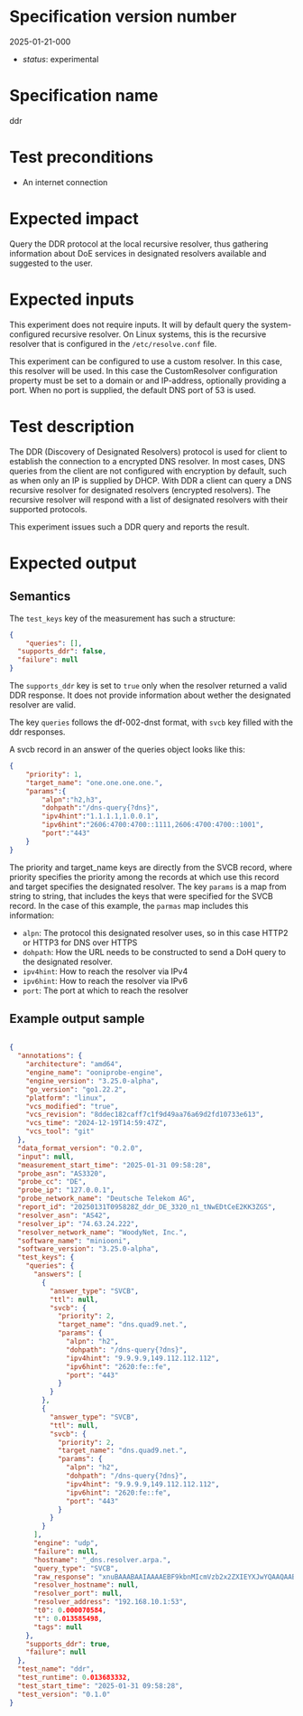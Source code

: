# Specification version number

2025-01-21-000

* _status_: experimental

# Specification name

ddr

# Test preconditions

* An internet connection

# Expected impact

Query the DDR protocol at the local recursive resolver, thus gathering information about DoE services in designated resolvers available and suggested to the user.

# Expected inputs

This experiment does not require inputs. It will by default query the system-configured recursive resolver. On Linux systems, this is the recursive resolver that is configured in the `/etc/resolve.conf` file.

This experiment can be configured to use a custom resolver. In this case, this resolver will be used. In this case the CustomResolver configuration property must be set to a domain or and IP-address, optionally providing a port. When no port is supplied, the default DNS port of 53 is used.

# Test description

The DDR (Discovery of Designated Resolvers) protocol is used for client to establish the connection to a encrypted DNS resolver. In most cases, DNS queries from the client are not configured with encryption by default, such as when only an IP is supplied by DHCP. With DDR a client can query a DNS recursive resolver for designated resolvers (encrypted resolvers). The recursive resolver will respond with a list of designated resolvers with their supported protocols.

This experiment issues such a DDR query and reports the result. 

# Expected output

## Semantics

The `test_keys` key of the measurement has such a structure:

```JSON
{
	"queries": [],
  "supports_ddr": false,
  "failure": null
}
```

The `supports_ddr` key is set to `true` only when the resolver returned a valid DDR response. It does not provide information about wether the designated resolver are valid.

The key `queries` follows the df-002-dnst format, with `svcb` key filled with the ddr responses.

A svcb record in an answer of the queries object looks like this:

```JSON
{
    "priority": 1,
    "target_name": "one.one.one.one.",
    "params":{
        "alpn":"h2,h3",
        "dohpath":"/dns-query{?dns}",
        "ipv4hint":"1.1.1.1,1.0.0.1",
        "ipv6hint":"2606:4700:4700::1111,2606:4700:4700::1001",
        "port":"443"
    }
}
```

The priority and target_name keys are directly from the SVCB record, where priority specifies the priority among the records at which use this record and target specifies the designated resolver. The key `params` is a map from string to string, that includes the keys that were specified for the SVCB record.
In the case of this example, the `parmas` map includes this information:

- `alpn`: The protocol this designated resolver uses, so in this case HTTP2 or HTTP3 for DNS over HTTPS
- `dohpath`: How the URL needs to be constructed to send a DoH query to the designated resolver.
- `ipv4hint`: How to reach the resolver via IPv4
- `ipv6hint`: How to reach the resolver via IPv6
- `port`: The port at which to reach the resolver

## Example output sample

```JSON

{
  "annotations": {
    "architecture": "amd64",
    "engine_name": "ooniprobe-engine",
    "engine_version": "3.25.0-alpha",
    "go_version": "go1.22.2",
    "platform": "linux",
    "vcs_modified": "true",
    "vcs_revision": "8ddec182caff7c1f9d49aa76a69d2fd10733e613",
    "vcs_time": "2024-12-19T14:59:47Z",
    "vcs_tool": "git"
  },
  "data_format_version": "0.2.0",
  "input": null,
  "measurement_start_time": "2025-01-31 09:58:28",
  "probe_asn": "AS3320",
  "probe_cc": "DE",
  "probe_ip": "127.0.0.1",
  "probe_network_name": "Deutsche Telekom AG",
  "report_id": "20250131T095828Z_ddr_DE_3320_n1_tNwEDtCeE2KK3ZGS",
  "resolver_asn": "AS42",
  "resolver_ip": "74.63.24.222",
  "resolver_network_name": "WoodyNet, Inc.",
  "software_name": "miniooni",
  "software_version": "3.25.0-alpha",
  "test_keys": {
    "queries": {
      "answers": [
        {
          "answer_type": "SVCB",
          "ttl": null,
          "svcb": {
            "priority": 2,
            "target_name": "dns.quad9.net.",
            "params": {
              "alpn": "h2",
              "dohpath": "/dns-query{?dns}",
              "ipv4hint": "9.9.9.9,149.112.112.112",
              "ipv6hint": "2620:fe::fe",
              "port": "443"
            }
          }
        },
        {
          "answer_type": "SVCB",
          "ttl": null,
          "svcb": {
            "priority": 2,
            "target_name": "dns.quad9.net.",
            "params": {
              "alpn": "h2",
              "dohpath": "/dns-query{?dns}",
              "ipv4hint": "9.9.9.9,149.112.112.112",
              "ipv6hint": "2620:fe::fe",
              "port": "443"
            }
          }
        }
      ],
      "engine": "udp",
      "failure": null,
      "hostname": "_dns.resolver.arpa.",
      "query_type": "SVCB",
      "raw_response": "xnuBAAABAAIAAAAEBF9kbnMIcmVzb2x2ZXIEYXJwYQAAQAABwAwAQAABAAAAPAA/AAEDZG5zBXF1YWQ5A25ldAAAAQAEA2RvdAADAAIDVQAEAAgJCQkJlXBwcAAGABAmIAD+AAAAAAAAAAAAAAD+wAwAQAABAAAAPABSAAIDZG5zBXF1YWQ5A25ldAAAAQADAmgyAAMAAgG7AAQACAkJCQmVcHBwAAYAECYgAP4AAAAAAAAAAAAAAP4ABwAQL2Rucy1xdWVyeXs/ZG5zfQNkbnMFcXVhZDkDbmV0AAABAAEAAAA8AAQJCQkJwM0AAQABAAAAPAAElXBwcMDNABwAAQAAADwAECYgAP4AAAAAAAAAAAAAAP4AACkE0AAAgAAAAA==",
      "resolver_hostname": null,
      "resolver_port": null,
      "resolver_address": "192.168.10.1:53",
      "t0": 0.000070584,
      "t": 0.013585498,
      "tags": null
    },
    "supports_ddr": true,
    "failure": null
  },
  "test_name": "ddr",
  "test_runtime": 0.013683332,
  "test_start_time": "2025-01-31 09:58:28",
  "test_version": "0.1.0"
}

```